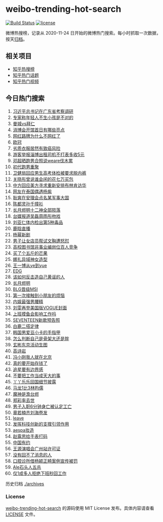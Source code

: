 # weibo-trending-hot-search

[![Build Status](https://github.com/justjavac/weibo-trending-hot-search/workflows/ci/badge.svg?branch=master)](https://github.com/justjavac/weibo-trending-hot-search/actions)
[![license](https://img.shields.io/github/license/justjavac/weibo-trending-hot-search)](https://github.com/justjavac/weibo-trending-hot-search/blob/master/LICENSE)

微博热搜榜，记录从 2020-11-24 日开始的微博热门搜索。每小时抓取一次数据，按天[归档](./archives)。

## 相关项目

- [知乎热搜榜](https://github.com/justjavac/zhihu-trending-top-search)
- [知乎热门话题](https://github.com/justjavac/zhihu-trending-hot-questions)
- [知乎热门视频](https://github.com/justjavac/zhihu-trending-hot-video)

## 今日热门搜索

<!-- BEGIN -->
<!-- 最后更新时间 Wed Apr 12 2023 05:05:36 GMT+0800 (China Standard Time) -->

1. [习近平总书记在广东省考察调研](https://s.weibo.com//weibo?q=%23%E4%B9%A0%E8%BF%91%E5%B9%B3%E6%80%BB%E4%B9%A6%E8%AE%B0%E5%9C%A8%E5%B9%BF%E4%B8%9C%E7%9C%81%E8%80%83%E5%AF%9F%E8%B0%83%E7%A0%94%23&Refer=new_time)
1. [专家称年轻人不生小孩是不对的](https://s.weibo.com//weibo?q=%23%E4%B8%93%E5%AE%B6%E7%A7%B0%E5%B9%B4%E8%BD%BB%E4%BA%BA%E4%B8%8D%E7%94%9F%E5%B0%8F%E5%AD%A9%E6%98%AF%E4%B8%8D%E5%AF%B9%E7%9A%84%23&t=31&band_rank=1&Refer=top)
1. [曼城vs拜仁](https://s.weibo.com//weibo?q=%23%E6%9B%BC%E5%9F%8Evs%E6%8B%9C%E4%BB%81%23&t=31&band_rank=20&Refer=top)
1. [消博会开馆首日有哪些亮点](https://s.weibo.com//weibo?q=%23%E6%B6%88%E5%8D%9A%E4%BC%9A%E5%BC%80%E9%A6%86%E9%A6%96%E6%97%A5%E6%9C%89%E5%93%AA%E4%BA%9B%E4%BA%AE%E7%82%B9%23&t=31&band_rank=3&Refer=top)
1. [网红路牌为什么不网红了](https://s.weibo.com//weibo?q=%23%E7%BD%91%E7%BA%A2%E8%B7%AF%E7%89%8C%E4%B8%BA%E4%BB%80%E4%B9%88%E4%B8%8D%E7%BD%91%E7%BA%A2%E4%BA%86%23&t=31&band_rank=14&Refer=top)
1. [欧冠](https://s.weibo.com//weibo?q=%E6%AC%A7%E5%86%A0&t=31&band_rank=38&Refer=top)
1. [劣质衣服居然有致癌风险](https://s.weibo.com//weibo?q=%23%E5%8A%A3%E8%B4%A8%E8%A1%A3%E6%9C%8D%E5%B1%85%E7%84%B6%E6%9C%89%E8%87%B4%E7%99%8C%E9%A3%8E%E9%99%A9%23&t=31&band_rank=5&Refer=top)
1. [游客举报淄博出租司机不打表多收5元](https://s.weibo.com//weibo?q=%23%E6%B8%B8%E5%AE%A2%E4%B8%BE%E6%8A%A5%E6%B7%84%E5%8D%9A%E5%87%BA%E7%A7%9F%E5%8F%B8%E6%9C%BA%E4%B8%8D%E6%89%93%E8%A1%A8%E5%A4%9A%E6%94%B65%E5%85%83%23&t=31&band_rank=9&Refer=top)
1. [邓超晒跑男合照说weare伐木累](https://s.weibo.com//weibo?q=%23%E9%82%93%E8%B6%85%E6%99%92%E8%B7%91%E7%94%B7%E5%90%88%E7%85%A7%E8%AF%B4weare%E4%BC%90%E6%9C%A8%E7%B4%AF%23&t=31&band_rank=27&Refer=top)
1. [初代跑男重聚](https://s.weibo.com//weibo?q=%23%E5%88%9D%E4%BB%A3%E8%B7%91%E7%94%B7%E9%87%8D%E8%81%9A%23&t=31&band_rank=2&Refer=top)
1. [卫健局回应男生高考体检被要求脱内裤](https://s.weibo.com//weibo?q=%23%E5%8D%AB%E5%81%A5%E5%B1%80%E5%9B%9E%E5%BA%94%E7%94%B7%E7%94%9F%E9%AB%98%E8%80%83%E4%BD%93%E6%A3%80%E8%A2%AB%E8%A6%81%E6%B1%82%E8%84%B1%E5%86%85%E8%A3%A4%23&t=31&band_rank=4&Refer=top)
1. [关晓彤曾说谁会闲的花七万买包](https://s.weibo.com//weibo?q=%23%E5%85%B3%E6%99%93%E5%BD%A4%E6%9B%BE%E8%AF%B4%E8%B0%81%E4%BC%9A%E9%97%B2%E7%9A%84%E8%8A%B1%E4%B8%83%E4%B8%87%E4%B9%B0%E5%8C%85%23&t=31&band_rank=11&Refer=top)
1. [中方回应美方寻求重新安排布林肯访华](https://s.weibo.com//weibo?q=%23%E4%B8%AD%E6%96%B9%E5%9B%9E%E5%BA%94%E7%BE%8E%E6%96%B9%E5%AF%BB%E6%B1%82%E9%87%8D%E6%96%B0%E5%AE%89%E6%8E%92%E5%B8%83%E6%9E%97%E8%82%AF%E8%AE%BF%E5%8D%8E%23&t=31&band_rank=12&Refer=top)
1. [网友在泰国偶遇杨紫](https://s.weibo.com//weibo?q=%23%E7%BD%91%E5%8F%8B%E5%9C%A8%E6%B3%B0%E5%9B%BD%E5%81%B6%E9%81%87%E6%9D%A8%E7%B4%AB%23&t=31&band_rank=12&Refer=top)
1. [耿爽在安理会点名某军事大国](https://s.weibo.com//weibo?q=%23%E8%80%BF%E7%88%BD%E5%9C%A8%E5%AE%89%E7%90%86%E4%BC%9A%E7%82%B9%E5%90%8D%E6%9F%90%E5%86%9B%E4%BA%8B%E5%A4%A7%E5%9B%BD%23&t=31&band_rank=14&Refer=top)
1. [陈都灵孙千撞衫](https://s.weibo.com//weibo?q=%23%E9%99%88%E9%83%BD%E7%81%B5%E5%AD%99%E5%8D%83%E6%92%9E%E8%A1%AB%23&t=31&band_rank=8&Refer=top)
1. [长月烬明十二神全部陨落](https://s.weibo.com//weibo?q=%23%E9%95%BF%E6%9C%88%E7%83%AC%E6%98%8E%E5%8D%81%E4%BA%8C%E7%A5%9E%E5%85%A8%E9%83%A8%E9%99%A8%E8%90%BD%23&t=31&band_rank=37&Refer=top)
1. [台媒报道吴磊周雨彤吻戏](https://s.weibo.com//weibo?q=%23%E5%8F%B0%E5%AA%92%E6%8A%A5%E9%81%93%E5%90%B4%E7%A3%8A%E5%91%A8%E9%9B%A8%E5%BD%A4%E5%90%BB%E6%88%8F%23&t=31&band_rank=7&Refer=top)
1. [刘亚仁体内检出第5种毒品](https://s.weibo.com//weibo?q=%23%E5%88%98%E4%BA%9A%E4%BB%81%E4%BD%93%E5%86%85%E6%A3%80%E5%87%BA%E7%AC%AC5%E7%A7%8D%E6%AF%92%E5%93%81%23&t=31&band_rank=15&Refer=top)
1. [鹿晗直播](https://s.weibo.com//weibo?q=%E9%B9%BF%E6%99%97%E7%9B%B4%E6%92%AD&t=31&band_rank=13&Refer=top)
1. [杨幂新剧](https://s.weibo.com//weibo?q=%E6%9D%A8%E5%B9%82%E6%96%B0%E5%89%A7&t=31&band_rank=16&Refer=top)
1. [男子让女店员帮试文胸遭怒怼](https://s.weibo.com//weibo?q=%23%E7%94%B7%E5%AD%90%E8%AE%A9%E5%A5%B3%E5%BA%97%E5%91%98%E5%B8%AE%E8%AF%95%E6%96%87%E8%83%B8%E9%81%AD%E6%80%92%E6%80%BC%23&t=31&band_rank=25&Refer=top)
1. [高校图书馆非事业编岗位百人竞争](https://s.weibo.com//weibo?q=%23%E9%AB%98%E6%A0%A1%E5%9B%BE%E4%B9%A6%E9%A6%86%E9%9D%9E%E4%BA%8B%E4%B8%9A%E7%BC%96%E5%B2%97%E4%BD%8D%E7%99%BE%E4%BA%BA%E7%AB%9E%E4%BA%89%23&t=31&band_rank=23&Refer=top)
1. [买了个五斤的芒果](https://s.weibo.com//weibo?q=%23%E4%B9%B0%E4%BA%86%E4%B8%AA%E4%BA%94%E6%96%A4%E7%9A%84%E8%8A%92%E6%9E%9C%23&t=31&band_rank=21&Refer=top)
1. [娜扎异域神女造型](https://s.weibo.com//weibo?q=%23%E5%A8%9C%E6%89%8E%E5%BC%82%E5%9F%9F%E7%A5%9E%E5%A5%B3%E9%80%A0%E5%9E%8B%23&t=31&band_rank=18&Refer=top)
1. [王一博从ye到yue](https://s.weibo.com//weibo?q=%23%E7%8E%8B%E4%B8%80%E5%8D%9A%E4%BB%8Eye%E5%88%B0yue%23&t=31&band_rank=6&Refer=top)
1. [EDG](https://s.weibo.com//weibo?q=EDG&t=31&band_rank=35&Refer=top)
1. [该如何反击造自己黄谣的人](https://s.weibo.com//weibo?q=%23%E8%AF%A5%E5%A6%82%E4%BD%95%E5%8F%8D%E5%87%BB%E9%80%A0%E8%87%AA%E5%B7%B1%E9%BB%84%E8%B0%A3%E7%9A%84%E4%BA%BA%23&t=31&band_rank=46&Refer=top)
1. [长月烬明](https://s.weibo.com//weibo?q=%E9%95%BF%E6%9C%88%E7%83%AC%E6%98%8E&t=31&band_rank=17&Refer=top)
1. [BLG晋级MSI](https://s.weibo.com//weibo?q=%23BLG%E6%99%8B%E7%BA%A7MSI%23&t=31&band_rank=20&Refer=top)
1. [第一次接触到小朋友的烦恼](https://s.weibo.com//weibo?q=%23%E7%AC%AC%E4%B8%80%E6%AC%A1%E6%8E%A5%E8%A7%A6%E5%88%B0%E5%B0%8F%E6%9C%8B%E5%8F%8B%E7%9A%84%E7%83%A6%E6%81%BC%23&t=31&band_rank=45&Refer=top)
1. [内娱最强男腰精](https://s.weibo.com//weibo?q=%23%E5%86%85%E5%A8%B1%E6%9C%80%E5%BC%BA%E7%94%B7%E8%85%B0%E7%B2%BE%23&t=31&band_rank=22&Refer=top)
1. [刘雯再登美国版VOGUE封面](https://s.weibo.com//weibo?q=%23%E5%88%98%E9%9B%AF%E5%86%8D%E7%99%BB%E7%BE%8E%E5%9B%BD%E7%89%88VOGUE%E5%B0%81%E9%9D%A2%23&t=31&band_rank=32&Refer=top)
1. [上班摸鱼会影响工作吗](https://s.weibo.com//weibo?q=%23%E4%B8%8A%E7%8F%AD%E6%91%B8%E9%B1%BC%E4%BC%9A%E5%BD%B1%E5%93%8D%E5%B7%A5%E4%BD%9C%E5%90%97%23&t=31&band_rank=35&Refer=top)
1. [SEVENTEEN新歌预告照](https://s.weibo.com//weibo?q=%23SEVENTEEN%E6%96%B0%E6%AD%8C%E9%A2%84%E5%91%8A%E7%85%A7%23&t=31&band_rank=10&Refer=top)
1. [白鹿二搭定律](https://s.weibo.com//weibo?q=%23%E7%99%BD%E9%B9%BF%E4%BA%8C%E6%90%AD%E5%AE%9A%E5%BE%8B%23&t=31&band_rank=31&Refer=top)
1. [韩国男爱豆小卡的手指甲](https://s.weibo.com//weibo?q=%23%E9%9F%A9%E5%9B%BD%E7%94%B7%E7%88%B1%E8%B1%86%E5%B0%8F%E5%8D%A1%E7%9A%84%E6%89%8B%E6%8C%87%E7%94%B2%23&t=31&band_rank=26&Refer=top)
1. [怎么判断自己是骨架大还是胖](https://s.weibo.com//weibo?q=%23%E6%80%8E%E4%B9%88%E5%88%A4%E6%96%AD%E8%87%AA%E5%B7%B1%E6%98%AF%E9%AA%A8%E6%9E%B6%E5%A4%A7%E8%BF%98%E6%98%AF%E8%83%96%23&t=31&band_rank=27&Refer=top)
1. [玄彬东京活动生图](https://s.weibo.com//weibo?q=%23%E7%8E%84%E5%BD%AC%E4%B8%9C%E4%BA%AC%E6%B4%BB%E5%8A%A8%E7%94%9F%E5%9B%BE%23&t=31&band_rank=41&Refer=top)
1. [高诗岩](https://s.weibo.com//weibo?q=%E9%AB%98%E8%AF%97%E5%B2%A9&t=31&band_rank=29&Refer=top)
1. [冯小刚我人就在北京](https://s.weibo.com//weibo?q=%23%E5%86%AF%E5%B0%8F%E5%88%9A%E6%88%91%E4%BA%BA%E5%B0%B1%E5%9C%A8%E5%8C%97%E4%BA%AC%23&t=31&band_rank=48&Refer=top)
1. [真的要开始存钱了](https://s.weibo.com//weibo?q=%23%E7%9C%9F%E7%9A%84%E8%A6%81%E5%BC%80%E5%A7%8B%E5%AD%98%E9%92%B1%E4%BA%86%23&t=31&band_rank=34&Refer=top)
1. [追星要有边界感](https://s.weibo.com//weibo?q=%23%E8%BF%BD%E6%98%9F%E8%A6%81%E6%9C%89%E8%BE%B9%E7%95%8C%E6%84%9F%23&t=31&band_rank=28&Refer=top)
1. [不要把工作当成天大的事](https://s.weibo.com//weibo?q=%23%E4%B8%8D%E8%A6%81%E6%8A%8A%E5%B7%A5%E4%BD%9C%E5%BD%93%E6%88%90%E5%A4%A9%E5%A4%A7%E7%9A%84%E4%BA%8B%23&t=31&band_rank=39&Refer=top)
1. [丫丫乐乐回国细节披露](https://s.weibo.com//weibo?q=%23%E4%B8%AB%E4%B8%AB%E4%B9%90%E4%B9%90%E5%9B%9E%E5%9B%BD%E7%BB%86%E8%8A%82%E6%8A%AB%E9%9C%B2%23&t=31&band_rank=24&Refer=top)
1. [马龙1比3林昀儒](https://s.weibo.com//weibo?q=%23%E9%A9%AC%E9%BE%991%E6%AF%943%E6%9E%97%E6%98%80%E5%84%92%23&t=31&band_rank=30&Refer=top)
1. [魔神是澹台烬](https://s.weibo.com//weibo?q=%23%E9%AD%94%E7%A5%9E%E6%98%AF%E6%BE%B9%E5%8F%B0%E7%83%AC%23&t=31&band_rank=42&Refer=top)
1. [郑彩率去世](https://s.weibo.com//weibo?q=%E9%83%91%E5%BD%A9%E7%8E%87%E5%8E%BB%E4%B8%96&t=31&band_rank=44&Refer=top)
1. [男子入职6分钟身亡被认定工亡](https://s.weibo.com//weibo?q=%23%E7%94%B7%E5%AD%90%E5%85%A5%E8%81%8C6%E5%88%86%E9%92%9F%E8%BA%AB%E4%BA%A1%E8%A2%AB%E8%AE%A4%E5%AE%9A%E5%B7%A5%E4%BA%A1%23&t=31&band_rank=40&Refer=top)
1. [章若楠齐刘海卷发](https://s.weibo.com//weibo?q=%23%E7%AB%A0%E8%8B%A5%E6%A5%A0%E9%BD%90%E5%88%98%E6%B5%B7%E5%8D%B7%E5%8F%91%23&t=31&band_rank=43&Refer=top)
1. [leave](https://s.weibo.com//weibo?q=leave&t=31&band_rank=47&Refer=top)
1. [发挥科技创新的支撑引领作用](https://s.weibo.com//weibo?q=%23%E5%8F%91%E6%8C%A5%E7%A7%91%E6%8A%80%E5%88%9B%E6%96%B0%E7%9A%84%E6%94%AF%E6%92%91%E5%BC%95%E9%A2%86%E4%BD%9C%E7%94%A8%23&Refer=new_time)
1. [aespa妆造](https://s.weibo.com//weibo?q=aespa%E5%A6%86%E9%80%A0&t=31&band_rank=36&Refer=top)
1. [赵露思给手表打码](https://s.weibo.com//weibo?q=%23%E8%B5%B5%E9%9C%B2%E6%80%9D%E7%BB%99%E6%89%8B%E8%A1%A8%E6%89%93%E7%A0%81%23&t=31&band_rank=48&Refer=top)
1. [中国有约](https://s.weibo.com//weibo?q=%23%E4%B8%AD%E5%9B%BD%E6%9C%89%E7%BA%A6%23&Refer=new_time)
1. [王源演唱会广州站许可证](https://s.weibo.com//weibo?q=%23%E7%8E%8B%E6%BA%90%E6%BC%94%E5%94%B1%E4%BC%9A%E5%B9%BF%E5%B7%9E%E7%AB%99%E8%AE%B8%E5%8F%AF%E8%AF%81%23&t=31&band_rank=33&Refer=top)
1. [没有回不了消息的人](https://s.weibo.com//weibo?q=%23%E6%B2%A1%E6%9C%89%E5%9B%9E%E4%B8%8D%E4%BA%86%E6%B6%88%E6%81%AF%E7%9A%84%E4%BA%BA%23&t=31&band_rank=49&Refer=top)
1. [口腔诊所借杨颖正畸案例宣传被罚](https://s.weibo.com//weibo?q=%23%E5%8F%A3%E8%85%94%E8%AF%8A%E6%89%80%E5%80%9F%E6%9D%A8%E9%A2%96%E6%AD%A3%E7%95%B8%E6%A1%88%E4%BE%8B%E5%AE%A3%E4%BC%A0%E8%A2%AB%E7%BD%9A%23&t=31&band_rank=19&Refer=top)
1. [Ale石头人五杀](https://s.weibo.com//weibo?q=%23Ale%E7%9F%B3%E5%A4%B4%E4%BA%BA%E4%BA%94%E6%9D%80%23&t=31&band_rank=46&Refer=top)
1. [仅1成多人拒绝下班秒回工作](https://s.weibo.com//weibo?q=%23%E4%BB%851%E6%88%90%E5%A4%9A%E4%BA%BA%E6%8B%92%E7%BB%9D%E4%B8%8B%E7%8F%AD%E7%A7%92%E5%9B%9E%E5%B7%A5%E4%BD%9C%23&t=31&band_rank=50&Refer=top)

<!-- END -->

历史归档 [./archives](./archives)

### License

[weibo-trending-hot-search](https://github.com/justjavac/weibo-trending-hot-search) 的源码使用 MIT License
发布。具体内容请查看 [LICENSE](./LICENSE) 文件。
